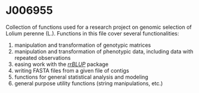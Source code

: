 # J006955

Collection of functions used for a research project on genomic selection of Lolium perenne (L.). Functions in this file cover several functionalities:

  1. manipulation and transformation of genotypic matrices
  2. manipulation and transformation of phenotypic data, including data with repeated observations
  3. easing work with the [_rrBLUP_](https://cran.r-project.org/web/packages/rrBLUP/rrBLUP.pdf) package
  4. writing FASTA files from a given file of contigs
  5. functions for general statistical analysis and modeling 
  6. general purpose utility functions (string manipulations, etc.)

